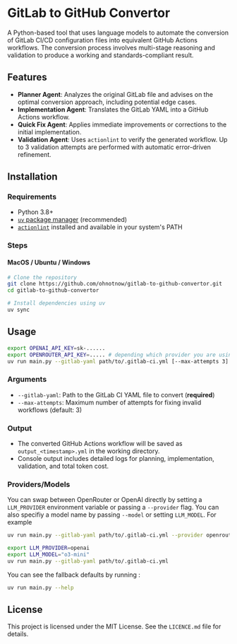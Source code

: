 # GitLab to GitHub Convertor

A Python-based tool that uses language models to automate the conversion of GitLab CI/CD configuration files into equivalent GitHub Actions workflows. The conversion process involves multi-stage reasoning and validation to produce a working and standards-compliant result.

## Features

- **Planner Agent**: Analyzes the original GitLab file and advises on the optimal conversion approach, including potential edge cases.
- **Implementation Agent**: Translates the GitLab YAML into a GitHub Actions workflow.
- **Quick Fix Agent**: Applies immediate improvements or corrections to the initial implementation.
- **Validation Agent**: Uses `actionlint` to verify the generated workflow. Up to 3 validation attempts are performed with automatic error-driven refinement.

## Installation

### Requirements
- Python 3.8+
- [`uv` package manager](https://docs.astral.sh/uv/) (recommended)
- [`actionlint`](https://github.com/rhysd/actionlint) installed and available in your system's PATH

### Steps

#### MacOS / Ubuntu / Windows
```bash
# Clone the repository
git clone https://github.com/ohnotnow/gitlab-to-github-convertor.git
cd gitlab-to-github-convertor

# Install dependencies using uv
uv sync
```

## Usage

```bash
export OPENAI_API_KEY=sk-......
export OPENROUTER_API_KEY=..... # depending which provider you are using
uv run main.py --gitlab-yaml path/to/.gitlab-ci.yml [--max-attempts 3]
```

### Arguments
- `--gitlab-yaml`: Path to the GitLab CI YAML file to convert (**required**)
- `--max-attempts`: Maximum number of attempts for fixing invalid workflows (default: 3)

### Output
- The converted GitHub Actions workflow will be saved as `output_<timestamp>.yml` in the working directory.
- Console output includes detailed logs for planning, implementation, validation, and total token cost.

### Providers/Models

You can swap between OpenRouter or OpenAI directly by setting a `LLM_PROVIDER` environment variable or passing a `--provider` flag.  You can also specifiy a model name by passing `--model` or setting `LLM_MODEL`.  For example

```bash
uv run main.py --gitlab-yaml path/to/.gitlab-ci.yml --provider openrouter --model "google/gemini-2.5-pro-preview-03-25"

export LLM_PROVIDER=openai
export LLM_MODEL="o3-mini"
uv run main.py --gitlab-yaml path/to/.gitlab-ci.yml
```

You can see the fallback defaults by running :
```bash
uv run main.py --help
```

## License

This project is licensed under the MIT License. See the `LICENCE.md` file for details.
